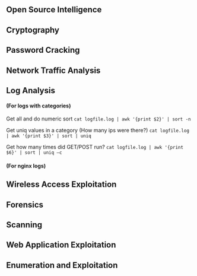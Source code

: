 ## Open Source Intelligence
## Cryptography
## Password Cracking
## Network Traffic Analysis
## Log Analysis
#### (For logs with categories)
Get all and do numeric sort
`cat logfile.log | awk '{print $2}' | sort -n`

Get uniq values in a category (How many ips were there?)
`cat logfile.log | awk '{print $3}' | sort | uniq`

Get how many times did GET/POST run?
`cat logfile.log | awk '{print $6}' | sort | uniq –c`

#### (For nginx logs)



## Wireless Access Exploitation
## Forensics
## Scanning
## Web Application Exploitation
## Enumeration and Exploitation
